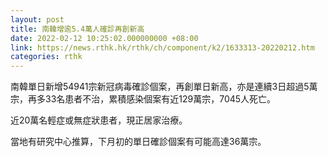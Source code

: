 ```yaml
---
layout: post
title: 南韓增逾5.4萬人確診再創新高
date: 2022-02-12 10:25:02.000000000 +08:00
link: https://news.rthk.hk/rthk/ch/component/k2/1633313-20220212.htm
categories: rthk
---
```


南韓單日新增54941宗新冠病毒確診個案，再創單日新高，亦是連續3日超過5萬宗，再多33名患者不治，累積感染個案有近129萬宗，7045人死亡。

近20萬名輕症或無症狀患者，現正居家治療。

當地有研究中心推算，下月初的單日確診個案有可能高達36萬宗。
